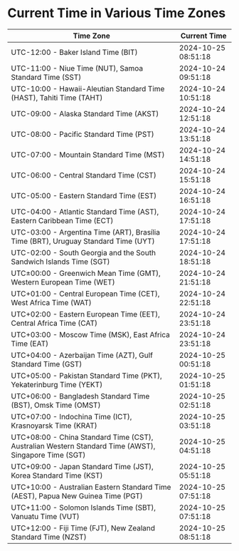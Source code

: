 # Current Time in Various Time Zones

| Time Zone | Current Time |
|-----------|--------------|
| UTC-12:00 - Baker Island Time (BIT) | 2024-10-25 08:51:18 |
| UTC-11:00 - Niue Time (NUT), Samoa Standard Time (SST) | 2024-10-24 09:51:18 |
| UTC-10:00 - Hawaii-Aleutian Standard Time (HAST), Tahiti Time (TAHT) | 2024-10-24 10:51:18 |
| UTC-09:00 - Alaska Standard Time (AKST) | 2024-10-24 12:51:18 |
| UTC-08:00 - Pacific Standard Time (PST) | 2024-10-24 13:51:18 |
| UTC-07:00 - Mountain Standard Time (MST) | 2024-10-24 14:51:18 |
| UTC-06:00 - Central Standard Time (CST) | 2024-10-24 15:51:18 |
| UTC-05:00 - Eastern Standard Time (EST) | 2024-10-24 16:51:18 |
| UTC-04:00 - Atlantic Standard Time (AST), Eastern Caribbean Time (ECT) | 2024-10-24 17:51:18 |
| UTC-03:00 - Argentina Time (ART), Brasília Time (BRT), Uruguay Standard Time (UYT) | 2024-10-24 17:51:18 |
| UTC-02:00 - South Georgia and the South Sandwich Islands Time (SGT) | 2024-10-24 18:51:18 |
| UTC±00:00 - Greenwich Mean Time (GMT), Western European Time (WET) | 2024-10-24 21:51:18 |
| UTC+01:00 - Central European Time (CET), West Africa Time (WAT) | 2024-10-24 22:51:18 |
| UTC+02:00 - Eastern European Time (EET), Central Africa Time (CAT) | 2024-10-24 23:51:18 |
| UTC+03:00 - Moscow Time (MSK), East Africa Time (EAT) | 2024-10-24 23:51:18 |
| UTC+04:00 - Azerbaijan Time (AZT), Gulf Standard Time (GST) | 2024-10-25 00:51:18 |
| UTC+05:00 - Pakistan Standard Time (PKT), Yekaterinburg Time (YEKT) | 2024-10-25 01:51:18 |
| UTC+06:00 - Bangladesh Standard Time (BST), Omsk Time (OMST) | 2024-10-25 02:51:18 |
| UTC+07:00 - Indochina Time (ICT), Krasnoyarsk Time (KRAT) | 2024-10-25 03:51:18 |
| UTC+08:00 - China Standard Time (CST), Australian Western Standard Time (AWST), Singapore Time (SGT) | 2024-10-25 04:51:18 |
| UTC+09:00 - Japan Standard Time (JST), Korea Standard Time (KST) | 2024-10-25 05:51:18 |
| UTC+10:00 - Australian Eastern Standard Time (AEST), Papua New Guinea Time (PGT) | 2024-10-25 07:51:18 |
| UTC+11:00 - Solomon Islands Time (SBT), Vanuatu Time (VUT) | 2024-10-25 07:51:18 |
| UTC+12:00 - Fiji Time (FJT), New Zealand Standard Time (NZST) | 2024-10-25 08:51:18 |
